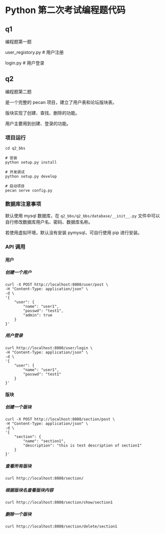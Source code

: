 # Python 第二次考试编程题代码

## q1

编程题第一题

user_registory.py # 用户注册

login.py # 用户登录

## q2 

编程题第二题

是一个完整的 pecan 项目，建立了用户表和论坛版块表。

版块实现了创建、查找、删除的功能。 

用户主要用到创建、登录的功能。

### 项目运行
```shell
cd q2_bbs

# 安装
python setup.py install

# 开发调试
python setup.py develop

# 启动项目
pecan serve config.py
```
### 数据库注意事项
默认使用 mysql 数据库，在 `q2_bbs/q2_bbs/database/__init__.py` 文件中可以自行修改数据库用户名、密码、数据库名称。

若使用虚拟环境，默认没有安装 pymysql，可自行使用 pip 进行安装。

### API 调用

#### 用户

##### 创建一个用户

```shell
curl -X POST http://localhost:8080/user/post \
-H "Content-Type: application/json" \
-d \
'{
    "user": {
        "name": "user1",
        "passwd": "test1",
        "admin": true
    }
}'
```

##### 用户登录

```shell
curl http://localhost:8080/user/login \
-H "Content-Type: application/json" \
-d \
'{
    "user": {
        "name": "user1",
        "passwd": "test1"
    }
}'  
```

#### 版块

##### 创建一个版块

```shell
curl -X POST http://localhost:8080/section/post \
-H "Content-Type: application/json" \
-d \
'{
    "section": {
        "name": "section1",
        "description": "this is test description of section1"
    }
}' 
```

##### 查看所有版块

```shell
curl http://localhost:8080/section/
```

##### 根据版块名查看版块内容

```shell
curl http://localhost:8080/section/show/section1
```

##### 删除一个版块

```shell
curl http://localhost:8080/section/delete/section1
```

